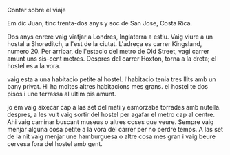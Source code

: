 Contar sobre el viaje

Em dic Juan, tinc trenta-dos anys y soc de San Jose, Costa Rica. 

Dos anys enrere vaig viatjar a Londres, Inglaterra a estiu. Vaig viure a un hostal a Shoreditch, a l'est de la ciutat. L'adreça es carrer Kingsland, numero 20. Per arribar, de l'estacio del metro de Old Street, vagi carrer amunt uns sis-cent metres. Despres del carrer Hoxton, torna a la dreta; el hostel es a la vora. 

vaig esta a una habitacio petite al hostel. l'habitacio tenia tres llits amb un bany privat. Hi ha moltes altres habitacions mes grans. el hostel te dos pisos i une terrassa al ultim pis amunt. 

jo em vaig aixecar cap a las set del mati y esmorzaba torrades amb nutella. despres, a les vuit vaig sortir del hostel per agafar el metro cap al centre. Ahi vaig caminar buscant museus o altres coses que veure. Sempre vaig menjar alguna cosa petite a la vora del carrer per no perdre temps. A las set de la nit vaig menjar une hamburguesa o altre cosa mes gran i vaig beure cervesa fora del hostel amb gent. 
